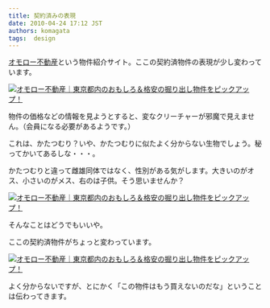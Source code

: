 ```yaml
---
title: 契約済みの表現
date: 2010-04-24 17:12 JST
authors: komagata
tags:  design
---
```

 [オモロー不動産](http://omoro-fudosan.jp/)という物件紹介サイト。ここの契約済物件の表現が少し変わっています。

[![オモロー不動産｜東京都内のおもしろ＆格安の掘り出し物件をピックアップ！](http://farm5.static.flickr.com/4029/4547710010_7225e3415e.jpg)](http://omoro-fudosan.jp/)

物件の価格などの情報を見ようとすると、変なクリーチャーが邪魔で見えません。（会員になる必要があるようです。）

これは、かたつむり？いや、かたつむりに似たよく分からない生物でしょう。秘ってかいてあるしな・・・。

かたつむりと違って雌雄同体ではなく、性別がある気がします。大きいのがオス、小さいのがメス、右のは子供。そう思いませんか？

[![オモロー不動産｜東京都内のおもしろ＆格安の掘り出し物件をピックアップ！](http://farm5.static.flickr.com/4002/4547730768_e84efef404_o.png)](http://www.flickr.com/photos/komagata/4547730768/ "オモロー不動産｜東京都内のおもしろ＆格安の掘り出し物件をピックアップ！ by komagata, on Flickr")

そんなことはどうでもいいや。

ここの契約済物件がちょっと変わっています。

[![オモロー不動産｜東京都内のおもしろ＆格安の掘り出し物件をピックアップ！](http://farm5.static.flickr.com/4047/4547074085_b890c1b680.jpg)](http://www.flickr.com/photos/komagata/4547074085/ "オモロー不動産｜東京都内のおもしろ＆格安の掘り出し物件をピックアップ！ by komagata, on Flickr")

よく分からないですが、とにかく「この物件はもう買えないのだな」ということは伝わってきます。
